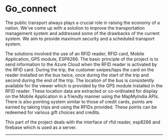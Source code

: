 # Go_connect


The public transport always plays a crucial role in raising the economy of a nation.
We’ve come up with a solution to improve the transportation management system and addressed some of the drawbacks of the current system.
We aim to provide maximum security and a scheduled transport system.

The solutions involved the use of an RFID reader, RFID card, Mobile Application, GPS module, ESP8266.
The basic principle of the project is to send information to the Azure Cloud when the RFID reader is activated by the RFID card.
During the trip, the customer swipes/taps the card on the reader installed on the bus twice, once during the start of the trip
and second during the end of the trip. The location of the bus is consistently available for the viewer which is provided
by the GPS module installed in the RFID reader. These location data are extracted or co-ordinated for display on the Mobile
Application in a friendly manner using the MapMyIndia APIs. There is also pointing system similar to those of credit cards, points
are earned by taking trips and using the RFIDs provided. These points can be redeemed for various gift choices and credits.

This part of the project deals with the interface of rfid reader, esp8266 and firebase which is used as a server.
********************************************************************
